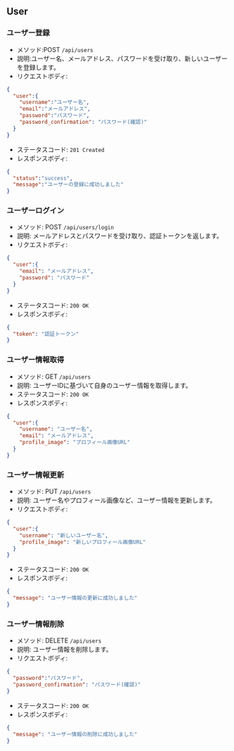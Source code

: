 ## User

### ユーザー登録
- メソッド:POST `/api/users`
- 説明:ユーザー名、メールアドレス、パスワードを受け取り、新しいユーザーを登録します。
- リクエストボディ:
```json
{
  "user":{
    "username":"ユーザー名",
    "email":"メールアドレス",
    "password":"パスワード",
    "password_confirmation": "パスワード(確認)"
  }
}
```
- ステータスコード: `201 Created`
- レスポンスボディ:
```json
{
  "status":"success",
  "message":"ユーザーの登録に成功しました"
}
```

### ユーザーログイン
- メソッド: POST `/api/users/login`
- 説明: メールアドレスとパスワードを受け取り、認証トークンを返します。
- リクエストボディ:
```json
{
  "user":{
    "email": "メールアドレス",
    "password": "パスワード"
  }
}
```
- ステータスコード: `200 OK`
- レスポンスボディ:
```json
{
  "token": "認証トークン"
}
```
### ユーザー情報取得
- メソッド: GET `/api/users`
- 説明: ユーザーIDに基づいて自身のユーザー情報を取得します。
- ステータスコード: `200 OK`
- レスポンスボディ:
```json
{
  "user":{
    "username": "ユーザー名",
    "email": "メールアドレス",
    "profile_image": "プロフィール画像URL"
  }
}
```

### ユーザー情報更新
- メソッド: PUT `/api/users`
- 説明: ユーザー名やプロフィール画像など、ユーザー情報を更新します。
- リクエストボディ:
```json
{
  "user":{
    "username": "新しいユーザー名",
    "profile_image": "新しいプロフィール画像URL"
  }
}
```
- ステータスコード: `200 OK`
- レスポンスボディ:
```json
{
  "message": "ユーザー情報の更新に成功しました"
}
```

### ユーザー情報削除
- メソッド: DELETE `/api/users`
- 説明: ユーザー情報を削除します。
- リクエストボディ:
```json
{
  "password":"パスワード",
  "password_confirmation": "パスワード(確認)"
}
```
- ステータスコード: `200 OK`
- レスポンスボディ:
```json
{
  "message": "ユーザー情報の削除に成功しました"
}
```